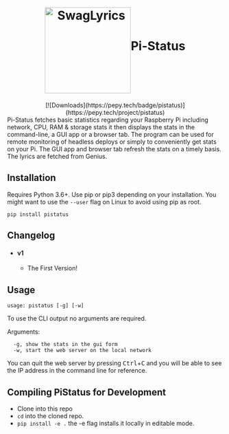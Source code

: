 
<h1 align="center"><img src="https://www.raspberrypi.org/wp-content/uploads/2011/10/Raspi-PGB001.png" alt="SwagLyrics" height=200 align="middle">Pi-Status</h1>
<center>
[![Downloads](https://pepy.tech/badge/pistatus)](https://pepy.tech/project/pistatus)
</center>
Pi-Status fetches basic statistics regarding your Raspberry Pi including network, CPU, RAM & storage stats it then displays the stats in the command-line, a GUI app or a browser tab. The program can be used for remote monitoring of headless deploys or simply to conveniently get stats on your Pi. The GUI app and browser tab refresh the stats on a timely basis. The lyrics are fetched from Genius.

## Installation
Requires Python 3.6+. Use pip or pip3 depending on your installation. You might want to use the `--user` flag on Linux to avoid using pip as root.
```
pip install pistatus
```
## Changelog

- #### v1
	- The First Version!


## Usage
`usage: pistatus [-g] [-w]`

To use the CLI output no arguments are required.

Arguments:
```
  -g, show the stats in the gui form       
  -w, start the web server on the local network      
```
You can quit the web server by pressing <kbd>Ctrl</kbd>+<kbd>C</kbd> and you will be able to see the IP address in the command line for reference. 

## Compiling PiStatus for Development

- Clone into this repo
- `cd` into the cloned repo.
- `pip install -e .` the -e flag installs it locally in editable mode.
